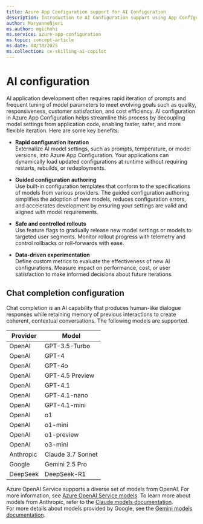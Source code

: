 ```yaml
---
title: Azure App Configuration support for AI Configuration
description: Introduction to AI Configuration support using App Configuration
author: MaryanneNjeri
ms.author: mgichohi
ms.service: azure-app-configuration
ms.topic: concept-article
ms.date: 04/18/2025
ms.collection: ce-skilling-ai-copilot
---
```


# AI configuration

AI application development often requires rapid iteration of prompts and frequent tuning of model parameters to meet evolving goals such as quality, responsiveness, customer satisfaction, and cost efficiency. AI configuration in Azure App Configuration helps streamline this process by decoupling model settings from application code, enabling faster, safer, and more flexible iteration. Here are some key benefits:

* **Rapid configuration iteration**  
    Externalize AI model settings, such as prompts, temperature, or model versions, into Azure App Configuration. Your applications can dynamically load updated configurations at runtime without requiring restarts, rebuilds, or redeployments.

* **Guided configuration authoring**  
    Use built-in configuration templates that conform to the specifications of models from various providers. The guided configuration authoring simplifies the adoption of new models, reduces configuration errors, and accelerates development by ensuring your settings are valid and aligned with model requirements.

* **Safe and controlled rollouts**  
    Use feature flags to gradually release new model settings or models to targeted user segments. Monitor rollout progress with telemetry and control rollbacks or roll-forwards with ease.

* **Data-driven experimentation**  
	Define custom metrics to evaluate the effectiveness of new AI configurations. Measure impact on performance, cost, or user satisfaction to make informed decisions about future iterations.

## Chat completion configuration

Chat completion is an AI capability that produces human-like dialogue responses while retaining memory of previous interactions to create coherent, contextual conversations. The following models are supported.

| **Provider**   | **Model**             |
|----------------|-----------------------|
| OpenAI         | GPT-3.5-Turbo         |
| OpenAI         | GPT-4                 |
| OpenAI         | GPT-4o                |
| OpenAI         | GPT-4.5 Preview       |
| OpenAI         | GPT-4.1               |
| OpenAI         | GPT-4.1-nano          |
| OpenAI         | GPT-4.1-mini          |
| OpenAI         | o1                    |
| OpenAI         | o1-mini               |
| OpenAI         | o1-preview            |
| OpenAI         | o3-mini               |
| Anthropic      | Claude 3.7 Sonnet     |
| Google         | Gemini 2.5 Pro        |
| DeepSeek       | DeepSeek-R1           |


Azure OpenAI Service supports a diverse set of models from OpenAI. For more information, see [Azure OpenAI Service models](/azure/ai-services/openai/concepts/models). To learn more about models from Anthropic, refer to the [Claude models documentation](https://docs.anthropic.com/docs/about-claude/models/all-models).  
For more details about models provided by Google, see the [Gemini models documentation](https://ai.google.dev/gemini-api/docs/models).